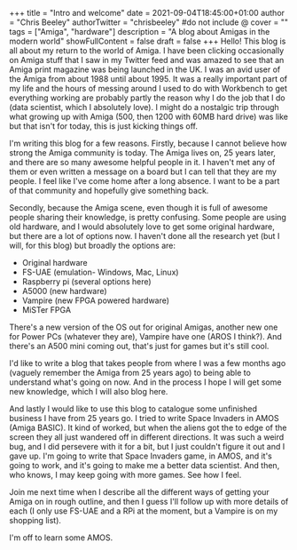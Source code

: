 +++
title = "Intro and welcome"
date = 2021-09-04T18:45:00+01:00
author = "Chris Beeley"
authorTwitter = "chrisbeeley" #do not include @
cover = ""
tags = ["Amiga", "hardware"]
description = "A blog about Amigas in the modern world"
showFullContent = false
draft = false
+++
Hello! This blog is all about my return to the world of Amiga. I have been clicking occasionally on Amiga stuff that I saw in my Twitter feed and was amazed to see that an Amiga print magazine was being launched in the UK. I was an avid user of the Amiga from about 1988 until about 1995. It was a really important part of my life and the hours of messing around I used to do with Workbench to get everything working are probably partly the reason why I do the job that I do (data scientist, which I absolutely love). I might do a nostalgic trip through what growing up with Amiga (500, then 1200 with 60MB hard drive) was like but that isn't for today, this is just kicking things off.

I'm writing this blog for a few reasons. Firstly, because I cannot believe how strong the Amiga community is today. The Amiga lives on, 25 years later, and there are so many awesome helpful people in it. I haven't met any of them or even written a message on a board but I can tell that they are my people. I feel like I've come home after a long absence. I want to be a part of that community and hopefully give something back.

Secondly, because the Amiga scene, even though it is full of awesome people sharing their knowledge, is pretty confusing. Some people are using old hardware, and I would absolutely love to get some original hardware, but there are a lot of options now. I haven't done all the research yet (but I will, for this blog) but broadly the options are:

* Original hardware
* FS-UAE (emulation- Windows, Mac, Linux)
* Raspberry pi (several options here)
* A5000 (new hardware)
* Vampire (new FPGA powered hardware)
* MiSTer FPGA

There's a new version of the OS out for original Amigas, another new one for Power PCs (whatever they are), Vampire have one (AROS I think?). And there's an A500 mini coming out, that's just for games but it's still cool.

I'd like to write a blog that takes people from where I was a few months ago (vaguely remember the Amiga from 25 years ago) to being able to understand what's going on now. And in the process I hope I will get some new knowledge, which I will also blog here. 

And lastly I would like to use this blog to catalogue some unfinished business I have from 25 years go. I tried to write Space Invaders in AMOS (Amiga BASIC). It kind of worked, but when the aliens got the to edge of the screen they all just wandered off in different directions. It was such a weird bug, and I did persevere with it for a bit, but I just couldn't figure it out and I gave up. I'm going to write that Space Invaders game, in AMOS, and it's going to work, and it's going to make me a better data scientist. And then, who knows, I may keep going with more games. See how I feel.

Join me next time when I describe all the different ways of getting your Amiga on in rough outline, and then I guess I'll follow up with more details of each (I only use FS-UAE and a RPi at the moment, but a Vampire is on my shopping list).

I'm off to learn some AMOS.
